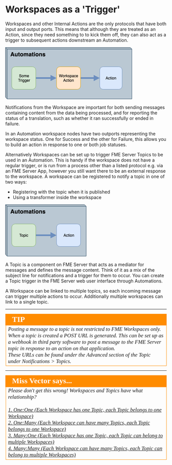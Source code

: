 # Workspaces as a 'Trigger' #

Workspaces and other Internal Actions are the only protocols that have both input and output ports. This means that although they are treated as an Action, since they need something to to kick them off, they can also act as a trigger to subsequent actions downstream an Automation.


![](./Images/Img4.013.WorkspaceTriggerAction.png)

Notifications from the Workspace are important for both sending messages containing content from the data being processed, and for reporting the status of a translation, such as whether it ran successfully or ended in failure.

In an Automation workspace nodes have two outports representing the workspace status. One for Success and the other for Failure, this allows you to build an action in response to one or both job statuses.

Alternatively Workspaces can be set up to trigger FME Server Topics to be used in an Automation. This is handy if the workspace does not have a regular trigger, or is run from a process other than a listed protocol e.g. via an FME Server App, however you still want there to be an external response to the workspace.  A workspace can be registered to notify a topic in one of two ways:

- Registering with the topic when it is published
- Using a transformer inside the workspace

![](./Images/Img4.014.WorkspaceTriggerTopic.png)

A Topic is a component on FME Server that acts as a mediator for messages and defines the message content. Think of it as a mix of the subject line for notifications and a trigger for them to occur. You can create a Topic trigger in the FME Server web user interface through Automations.

A Workspace can be linked to multiple topics, so each incoming message can trigger multiple actions to occur. Additionally multiple workspaces can link to a single topic.


---

<!--Tip Section-->

<table style="border-spacing: 0px">
<tr>
<td style="vertical-align:middle;background-color:darkorange;border: 2px solid darkorange">
<i class="fa fa-info-circle fa-lg fa-pull-left fa-fw" style="color:white;padding-right: 12px;vertical-align:text-top"></i>
<span style="color:white;font-size:x-large;font-weight: bold;font-family:serif">TIP</span>
</td>
</tr>

<tr>
<td style="border: 1px solid darkorange">
<span style="font-family:serif; font-style:italic; font-size:larger">
Posting a message to a topic is not restricted to FME Workspaces only. When a topic is created a POST URL is generated. This can be set up as a webhook in third party software to post a message to the FME Server topic in response to an action on that application. <br>
These URLs can be found under the Advanced section of the Topic under Notifications > Topics.
</span>
</td>
</tr>
</table>

---

<!--Person X Says Section-->

<table style="border-spacing: 0px">
<tr>
<td style="vertical-align:middle;background-color:darkorange;border: 2px solid darkorange">
<i class="fa fa-quote-left fa-lg fa-pull-left fa-fw" style="color:white;padding-right: 12px;vertical-align:text-top"></i>
<span style="color:white;font-size:x-large;font-weight: bold;font-family:serif">Miss Vector says...</span>
</td>
</tr>

<tr>
<td style="border: 1px solid darkorange">
<span style="font-family:serif; font-style:italic; font-size:larger">
Please don't get this wrong! Workspaces and Topics have what relationship?
<br><br><a href="http://52.73.3.37/fmedatastreaming/Manual/QAResponse2017.fmw?chapter=24&question=2&answer=1&DestDataset_TEXTLINE=C%3A%5CFMEOutput%5CQAResponse.html">1. One:One (Each Workspace has one Topic, each Topic belongs to one Workspace)</a>
<br><a href="http://52.73.3.37/fmedatastreaming/Manual/QAResponse2017.fmw?chapter=24&question=2&answer=2&DestDataset_TEXTLINE=C%3A%5CFMEOutput%5CQAResponse.html">2. One:Many (Each Workspace can have many Topics, each Topic belongs to one Workspace)</a>
<br><a href="http://52.73.3.37/fmedatastreaming/Manual/QAResponse2017.fmw?chapter=24&question=2&answer=3&DestDataset_TEXTLINE=C%3A%5CFMEOutput%5CQAResponse.html">3. Many:One (Each Workspace has one Topic, each Topic can belong to multiple Workspaces)</a>
<br><a href="http://52.73.3.37/fmedatastreaming/Manual/QAResponse2017.fmw?chapter=24&question=2&answer=4&DestDataset_TEXTLINE=C%3A%5CFMEOutput%5CQAResponse.html">4. Many:Many (Each Workspace can have many Topics, each Topic can belong to multiple Workspaces)</a>
</span>
</td>
</tr>
</table>
